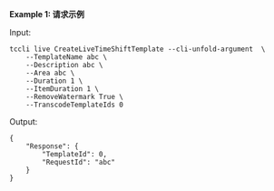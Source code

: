 **Example 1: 请求示例**



Input: 

```
tccli live CreateLiveTimeShiftTemplate --cli-unfold-argument  \
    --TemplateName abc \
    --Description abc \
    --Area abc \
    --Duration 1 \
    --ItemDuration 1 \
    --RemoveWatermark True \
    --TranscodeTemplateIds 0
```

Output: 
```
{
    "Response": {
        "TemplateId": 0,
        "RequestId": "abc"
    }
}
```

